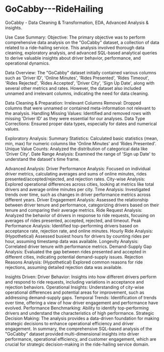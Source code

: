 # GoCabby---RideHailing
GoCabby - Data Cleaning &amp; Transformation, EDA, Advanced Analysis &amp; insights.

Use Case Summary: Objective: The primary objective was to perform comprehensive data analysis on the "GoCabby" dataset, a collection of data related to a ride-hailing service. This analysis involved thorough data cleaning, exploratory analysis, and advanced SQL-based analytical queries to derive valuable insights about driver behavior, performance, and operational dynamics.

Data Overview: The "GoCabby" dataset initially contained various columns such as 'Driver ID', 'Online Minutes', 'Rides Presented', 'Rides Timeout', 'Rides Rejected', 'Rides Accepted', 'Driver City', 'Sign Up Date', along with several other metrics and rates. However, the dataset also included unnamed and irrelevant columns, indicating the need for data cleaning.

Data Cleaning & Preparation: Irrelevant Columns Removal: Dropped columns that were unnamed or contained meta-information not relevant to the analysis. Handling Missing Values: Identified and removed rows with missing 'Driver ID' as they were essential for our analyses. Data Type Corrections: Ensured proper data types, especially for dates and numerical values.

Exploratory Analysis: Summary Statistics: Calculated basic statistics (mean, min, max) for numeric columns like 'Online Minutes' and 'Rides Presented'. Unique Value Counts: Analyzed the distribution of categorical data like 'Driver City'. Date Range Analysis: Examined the range of 'Sign up Date' to understand the dataset's time frame.

Advanced Analysis: Driver Performance Analysis: Focused on individual driver metrics, calculating averages and sums of online minutes, rides presented/accepted/rejected, and rejection rates. City-wise Analysis: Explored operational differences across cities, looking at metrics like total drivers and average online minutes per city. Time Analysis: Investigated trends over time, such as changes in driver performance metrics across different years. Driver Engagement Analysis: Assessed the relationship between driver tenure and performance, categorizing drivers based on their tenure and comparing their average metrics. Ride Request Analysis: Analyzed the behavior of drivers in response to ride requests, focusing on averages of rides presented, accepted, rejected, and timeout. Peak Performance Analysis: Identified top-performing drivers based on acceptance rate, rejection rate, and online minutes. Hourly Ride Analysis: (Hypothetical) Assessed busiest hours for drivers by counting rides per hour, assuming timestamp data was available. Longevity Analysis: Correlated driver tenure with performance metrics. Demand-Supply Gap Analysis: Evaluated the gap between rides presented and accepted in different cities, indicating potential demand-supply issues. Rejection Reasons Analysis: (Hypothetical) Explored common reasons for ride rejections, assuming detailed rejection data was available.

Insights Driven: Driver Behavior: Insights into how different drivers perform and respond to ride requests, including variations in acceptance and rejection behaviors. Operational Insights: Understanding of city-wise operational differences and potential areas for improvement, such as addressing demand-supply gaps. Temporal Trends: Identification of trends over time, offering a view of how driver engagement and performance have evolved. Performance Benchmarking: Ability to identify top-performing drivers and understand the characteristics of high performance. Strategic Decision Making: The analysis provides a data-driven foundation for making strategic decisions to enhance operational efficiency and driver engagement. In summary, the comprehensive SQL-based analysis of the "GoCabby" dataset provided multi-dimensional insights into driver performance, operational efficiency, and customer engagement, which are crucial for strategic decision-making in the ride-hailing service domain.
